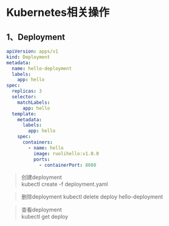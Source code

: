 # Kubernetes相关操作
## 1、Deployment
```yaml
apiVersion: apps/v1
kind: Deployment
metadata:
  name: hello-deployment
  labels:
    app: hello
spec:
  replicas: 3
  selector:
    matchLabels:
      app: hello
  template:
    metadata:
      labels:
        app: hello
    spec:
      containers:
        - name: hello
          image: ruolihello:v1.0.0
          ports:
            - containerPort: 8080
```
>创建deployment  
kubectl create -f deployment.yaml

>删除deployment
kubectl delete deploy hello-deployment

>查看deployment  
kubectl get deploy

